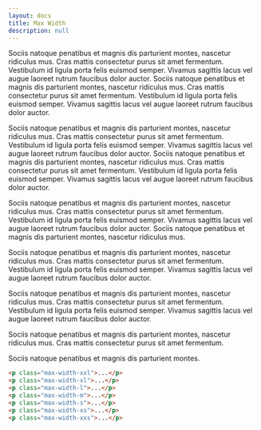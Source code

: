 ```yaml
---
layout: docs
title: Max Width
description: null
---
```


<p class="max-width-xxl">Sociis natoque penatibus et magnis dis parturient montes, nascetur ridiculus mus. Cras mattis consectetur purus sit amet fermentum. Vestibulum id ligula porta felis euismod semper. Vivamus sagittis lacus vel augue laoreet rutrum faucibus dolor auctor. Sociis natoque penatibus et magnis dis parturient montes, nascetur ridiculus mus. Cras mattis consectetur purus sit amet fermentum. Vestibulum id ligula porta felis euismod semper. Vivamus sagittis lacus vel augue laoreet rutrum faucibus dolor auctor.</p>
<p class="max-width-xl">Sociis natoque penatibus et magnis dis parturient montes, nascetur ridiculus mus. Cras mattis consectetur purus sit amet fermentum. Vestibulum id ligula porta felis euismod semper. Vivamus sagittis lacus vel augue laoreet rutrum faucibus dolor auctor. Sociis natoque penatibus et magnis dis parturient montes, nascetur ridiculus mus. Cras mattis consectetur purus sit amet fermentum. Vestibulum id ligula porta felis euismod semper. Vivamus sagittis lacus vel augue laoreet rutrum faucibus dolor auctor.</p>
<p class="max-width-l">Sociis natoque penatibus et magnis dis parturient montes, nascetur ridiculus mus. Cras mattis consectetur purus sit amet fermentum. Vestibulum id ligula porta felis euismod semper. Vivamus sagittis lacus vel augue laoreet rutrum faucibus dolor auctor. Sociis natoque penatibus et magnis dis parturient montes, nascetur ridiculus mus.</p>
<p class="max-width-m">Sociis natoque penatibus et magnis dis parturient montes, nascetur ridiculus mus. Cras mattis consectetur purus sit amet fermentum. Vestibulum id ligula porta felis euismod semper. Vivamus sagittis lacus vel augue laoreet rutrum faucibus dolor auctor.</p>
<p class="max-width-s">Sociis natoque penatibus et magnis dis parturient montes, nascetur ridiculus mus. Cras mattis consectetur purus sit amet fermentum. Vestibulum id ligula porta felis euismod semper. Vivamus sagittis lacus vel augue laoreet rutrum faucibus dolor auctor.</p>
<p class="max-width-xs">Sociis natoque penatibus et magnis dis parturient montes, nascetur ridiculus mus. Cras mattis consectetur purus sit amet fermentum.</p>
<p class="max-width-xxs">Sociis natoque penatibus et magnis dis parturient montes.</p>

```html
<p class="max-width-xxl">...</p>
<p class="max-width-xl">...</p>
<p class="max-width-l">...</p>
<p class="max-width-m">...</p>
<p class="max-width-s">...</p>
<p class="max-width-xs">...</p>
<p class="max-width-xxs">...</p>
```
